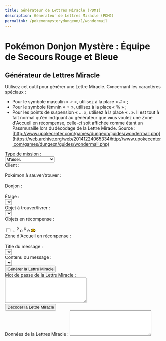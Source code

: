 ```yaml
---
title: Générateur de Lettres Miracle (PDM1)
description: Générateur de Lettres Miracle (PDM1)
permalink: /pokemonmysterydungeon/1/wondermail
---
```

# Pokémon Donjon Mystère : Équipe de Secours Rouge et Bleue
## Générateur de Lettres Miracle
Utilisez cet outil pour générer une Lettre Miracle.
Concernant les caractères spéciaux :
- Pour le symbole masculin « ♂ », utilisez à la place « # » ;
- Pour le symbole féminin « ♀ », utilisez à la place « % » ;
- Pour les points de suspension « … », utilisez à la place « . ».
Il est tout à fait normal qu'en indiquant au générateur que vous voulez une Zone d'Accueil en récompense, celle-ci soit affichée comme étant un Passmuraille lors du décodage de la Lettre Miracle.
Source : [http://www.upokecenter.com/games/dungeon/guides/wondermail.php](https://web.archive.org/web/20141224065334/http://www.upokecenter.com/games/dungeon/guides/wondermail.php)
<script src="/assets/js/tools/PMD1/objets-fr.js" type="text/javascript">
</script>
<script src="/assets/js/tools/PMD1/zones-fr.js" type="text/javascript">
</script>
<script src="/assets/js/tools/PMD1/pokemon-fr.js" type="text/javascript">
</script>
<script src="/assets/js/tools/PMD1/type-fr.js" type="text/javascript">
</script>
<script type="text/javascript">
      //<![CDATA[

      let AboveGround = [
        0, 0, 1, 1, 0, 1, 1, 1, 0, 1, 1, 1, 1, 1, 1, 0, 0, 1, 1, 0, 0, 0,
        1, 0, 0, 0, 0, 0, 0, 1, 0, 1, 0, 1, 1, 1, 0, 1, 0, 0, 0, 0, 0, 0,
        0, 0, 0, 0, 0, 0, 0, 0, 0, 1, 0, 0, 0, 0, 1, 0, 1, 0, 1, 0
      ]

      function IsAboveGround(d) {
        if (d >= AboveGround.length) return 1
        return AboveGround[d]
      }

      function showitems(name) {
        document.write("<select name=\"" + name + "\">");
        for (let i = 0; i < items.length; i++) {
          document.write("<option value=\"\">" + items[i] + " [" + i.toString(16) + "]</option>");
        }
        document.write("</select>");
      }

      function showpokemon(name) {
        document.write("<select name=\"" + name + "\">");
        for (let i = 0; i < pokemon.length; i++) {
          document.write("<option value=\"\">" + pokemon[i] + "</option>");
        }
        document.write("</select>");
      }

      function entrytopass(x) {
        x = x.replace(/[\n\s\r\'\"]/g, "").replace(/[\u2642]/g, "#").replace(/[\u2640]/g, "%").replace(/[\{\(\[]m(ale?)?[\)\]\}]/gi, "#").replace(/[\{\(\[]f(em(ale)?)?[\)\]\}]/gi, "%").replace(/[\{\(\[]\.\.?\.?[\)\]\}]/g, ".").replace(/[\{\(\[][\u2026][\)\]\}]/g, ".").replace(/[\u2026]/g, ".").toUpperCase()
        return x
      }

      function formatpass(x) {
        x = entrytopass(x)
        return x.substr(0, 4) + " " + x.substr(4, 4) + " " + x.substr(8, 4) + "\r\n" + x.substr(12, 4) + " " + x.substr(16, 4) + " " + x.substr(20, 4) + "\r\n"
      }
      let debug = 0
      let baditems = "EDEEEFB1E924D8D2B0DC323334C2EC"
      let baddungeons = "18191E2731323336373D3F"
      let badpokemon = "C90078017C01230125010E0051005200" + "33015E009100920090009C010D010C01" + "0E0113019600990198019D0112011401" + "95019601970197009B019A019E01A401" + "A501A601"
      let floors = "04060A0E0A0B040D0F0D040A06100618" + "041A0A2964150564150C64641A1A0D15" + "331F1F1F151F100D141F0B1015151F05" + "050B033346101F14140C644C29646402"
      onload = function() {
        showfloors(document.s)
        showfind2(document.s)
        showftext(document.s, 1)
      }

      function isbaditem(x) {
        if (x >= 0xF0) return 0
        for (let i = 0; i < baditems.length / 2; i++) {
          if (x == c2c(baditems, i)) return 1
        }
        return 0
      }

      function isbaddungeon(x) {
        if (x > 0x3F) return 1
        for (let i = 0; i < baddungeons.length / 2; i++) {
          if (x == c2c(baddungeons, i)) return 1
        }
        return 0
      }

      function flavors() {
        document.write("<xmp><dl>\r\n")
        for (let i = 0; i < ParentChild.length; i++) {
          document.write("<dt><b>" + pokemon[ParentChild[i][0]] + ", " + pokemon[ParentChild[i][1]] + "</b></dt>\r\n")
          document.write("<dd>" + ParentChild[i][2] + "</dd>\r\n")
        }
        document.write("</dl><dl>\r\n")
        for (let i = 0; i < Pairs.length; i++) {
          document.write("<dt><b>" + pokemon[Pairs[i][0]] + ", " + pokemon[Pairs[i][1]] + ":</b> \"" + Pairs[i][2] + "\"</dt>\r\n")
          document.write("<dd>" + Pairs[i][3] + "</dd>\r\n")
        }
        document.write("</dl>\r\n")
        document.write("<ul>\r\n")
        for (let i = 0; i < Lovers.length; i += 2) {
          document.write("<li>" + pokemon[Lovers[i]] + ", " + pokemon[Lovers[i + 1]] + "</li>\r\n")
        }
        document.write("</ul>\r\n")
        document.write("</xmp>")
      }

      function getspecies(id) {
        if (id == 0x179 || id == 0x17A || id == 0x17B) return 0x178
        if ((id >= 0xca && id <= 0xe2) || id == 0x19F || id == 0x1A0) return 201
        if (id == 0x1A1 || id == 0x1A2 || id == 0x1A3) return 0x19E
        if (id == 0x1A7) return 0x19C
        return id
      }

      function isbadpokemon(x) {
        if (getspecies(x) != x) return 1
        for (let i = 0; i < badpokemon.length / 2; i++) {
          if (x == c2w(badpokemon, i)) return 1
        }
        return 0
      }

      function option(x) {
        return parseInt(x[x.selectedIndex].value)
      }

      function optionarray(x) {
        if (x.selectedIndex < 0) {
          return []
        } else {
          let v = x[x.selectedIndex].value.split(",")
          for (let i = 0; i < v.length; i++) {
            v[i] = parseInt(v[i])
          }
          return v
        }
      }

      function showfloors(f) {
        let dungeon = option(f.dungeon)
        let numfloors = c2c(floors, dungeon);
        f.floor.options.length = 0
        for (let i = 1; i < numfloors; i++) {
          f.floor.options[i - 1] = new Option(i + "", i + "")
        }
      }

      function showdungeon(name) {
        document.write("<select name=\"" + name + "\" onchange=\"showfloors(this.form);updateform(this.form);\">");
        for (let i = 0; i < dungeons.length; i++) {
          if (!isbaddungeon(i)) {
            document.write("<option value=\"" + i + "\">" + dungeons[i] + "</option>");
          }
        }
        document.write("</select>");
      }

      function pkmnsort(a, b) {
        if (a[1] == b[1]) return 0
        return (a[1] < b[1]) ? -1 : 1
      }

      function showpkmn(name) {
        document.write("<select name=\"" + name + "\" onchange=\"showftext(this.form);\">");
        let poke = []
        for (let i = 0; i < pokemon.length; i++) {
          if (i == 0 || !isbadpokemon(i)) {
            poke[poke.length] = [i, pokemon[i]]
          }
        }
        poke = poke.sort(pkmnsort)
        for (let i = 0; i < poke.length; i++) {
          document.write("<option value=\"" + poke[i][0] + "\">" + poke[i][1] + "</option>");
        }
        document.write("</select>");
      }

      function showareas(name) {
        document.write("<select name=\"" + name + "\">");
        document.write("<option value=\"-1\">\-\-\-\-\-\-</a>");
        for (let i = 0; i < friendareas.length; i++) {
          if (i == 10 || i == 14 || i == 35 || i == 36) {
            document.write("<option value=\"" + i + "\">" + friendareas[i] + "</option>");
          }
        }
        document.write("</select>");
      }

      function showfind2(f) {
        let dungeon = option(f.dungeon)
        f.item.options.length = 0
        let len = 0
        for (let i = 0; i < items.length; i++) {
          if (!isbaditem(i) && i != 0x69 && i != 0x7c && (i == 0 || i >= 9)) {
            if (f.type.selectedIndex != 3 || ItemInDungeon(i, dungeon)) {
              f.item.options[len++] = new Option(items[i], i + "")
            }
          }
        }
      }

      function updateform(f) {
        showfind2(f)
        showftext(f, 0)
      }

      function updateform2(f) {
        showfind2(f)
        showftext(f, 1)
      }

      function showftext(f, typechanged) {
        let mtype = f.type.selectedIndex
        let poke1 = option(f.client)
        let poke2 = option(f.poke)
        let item = items[option(f.item)]
        let fthead = FindFlavorTextHead(mtype, poke1, poke2)
        let oldsel = f.mhead.selectedIndex
        f.mhead.options.length = 0
        let len = 0
        for (let i = 0; i < fthead.length; i++) {
          let optstr = fthead[i][0] + "," + fthead[i][1] + "," + fthead[i][2]
          let ftext = fthead[i][3]
          if (mtype == 3 || mtype == 4) {
            ftext = ftext.replace(/\%s/g, item)
          } else {
            ftext = ftext.replace(/\%s/g, pokemon[poke2])
          }
          ftext = ftext.replace(/\&\#x2642\;/g, "\u2642")
          ftext = ftext.replace(/\&\#x2640\;/g, "\u2640")
          f.mhead.options[len++] = new Option(ftext, optstr)
        }
        if (oldsel >= 0 && typechanged) {
          f.mhead.selectedIndex = oldsel
        }
        updateftext(f)
      }

      function updateftext(f) {
        let mtype = f.type.selectedIndex
        let poke1 = option(f.client)
        let poke2 = option(f.poke)
        let dungeon = option(f.dungeon)
        let floor = option(f.floor)
        let item = items[option(f.item)]
        let headinfo = f.mhead.options[f.mhead.selectedIndex].value
        let oldsel, newsel = 0
        headinfo = headinfo.split(",")
        let fthead = FindFlavorTextLines(headinfo[0], headinfo[1], headinfo[2], dungeon, floor)
        oldsel = optionarray(f.mline1)
        f.mline1.options.length = 0
        let len = 0
        for (let i = 0; i < fthead.length; i++) {
          let optstr = fthead[i][0] + "," + fthead[i][1] + "," + fthead[i][2]
          let ftext = fthead[i][3]
          if (mtype == 3 || mtype == 4) {
            ftext = ftext.replace(/\%s/g, item)
          } else {
            ftext = ftext.replace(/\%s/g, pokemon[poke2])
          }
          if (oldsel.length > 0) {
            if (oldsel[0] == fthead[i][0] && oldsel[1] == fthead[i][1]) {
              newsel = len
            }
          }
          ftext = ftext.replace(/\&\#x2642\;/g, "\u2642")
          ftext = ftext.replace(/\&\#x2640\;/g, "\u2640")
          ftext = ftext.replace(/ < !\-\ -
            break\ -\ - > /g,"") 
            f.mline1.options[len++] = new Option(ftext, optstr)
          }
          if (oldsel.length > 0) f.mline1.selectedIndex = newsel
        }

        function showrewards(name) {
          document.write("<select name=\"" + name + "\">");
          for (let i = 0; i < items.length; i++) {
            if (!isbaditem(i)) {
              document.write("<option value=\"" + i + "\">" + items[i] + "</option>");
            }
          }
          document.write("</select>");
        }

        function setpass(f, pass) {
          let headinfo = optionarray(f.mhead)
          let line1 = optionarray(f.mline1)
          PassSetFlavorText(pass, headinfo[0], headinfo[1], headinfo[2], line1[2]);
        }

        function genwonder(f) {
          let pass = []
          for (let i = 0; i < 20; i++) {
            pass[i] = 0
          }
          pass[0] = 5
          pass[1] = f.type.selectedIndex
          pass[4] = option(f.dungeon)
          pass[5] = option(f.floor)
          pass[2] = 0
          pass[8] = 0xFF
          pass[9] = 0xFF
          pass[10] = 0xFF
          setpass(f, pass)
          let poke = option(f.client)
          if (poke == 0) {
            alert(ChooseClient)
            return 0
          }
          pass[12] = poke & 0xFF
          pass[13] = (poke >> 8) & 0xFF
          if (pass[1] == 1 || pass[1] == 2) {
            let poke = option(f.poke)
            if (poke == 0) {
              alert(ChooseTarget)
              return 0
            }
            pass[14] = poke & 0xFF
            pass[15] = (poke >> 8) & 0xFF
          } else {
            pass[14] = pass[12]
            pass[15] = pass[13]
          }
          if (pass[1] == 3 || pass[1] == 4) {
            pass[16] = option(f.item)
            if (pass[16] == 0) {
              alert(ChooseItem)
              return 0
            } else if (pass[1] == 3 && !ItemInDungeon(pass[16], pass[4])) {
              alert(ItemNotFound.replace("XX", items[pass[16]]).replace("YY", dungeons[pass[4]]))
              return 0
            }
          } else {
            pass[16] = 9
          }
          if (f.area.selectedIndex) {
            if (GetDifficulty(pass[1], pass[4], pass[5]) == 0) {
              alert(FriendAreaError)
              return
            }
            pass[17] = 9
            pass[18] = 9
            pass[19] = option(f.area)
          } else
          if (f.reward.selectedIndex) {
            //  pass[17]=(f.money.checked)?1:3
            pass[17] = (f.money.checked) ? 6 : 8
            pass[18] = option(f.reward)
          } else {
            pass[17] = 5
            pass[18] = 9
          }
          let wonder = datatowonderpass(pass)
          f.wonder.value = formatpass(wonder)
          if (debug) {
            f.data.value = tostr(pass)
          } else {
            f.data.value = maildata(pass)
          }
        }

        function maildata(pass) {
          let ftext = FlavorText(pass)
          let h = FlavorTextHead(pass, ftext)
          let b = FlavorTextBody(pass, ftext)
          b = b.split(" < !--
            break -- > ")
            let diffstring = "EDCBAS*"
            let data = h + "\r\n  " + b[0].replace(/\s+$/, "")
            if (b.length > 1) {
              data += "\r\n  " + b[1].replace(/\s+$/, "")
            }
            data += "\r\n"
            let poke1 = pass[12] | (pass[13] < < 8)
            let poke2 = pass[14] | (pass[15] << 8)
            let item = items[pass[16]]
            data += ClientLine + " " + pokemon[poke1] + "\r\n"
            data += ObjectiveLine + " "
            switch (ftext[2]) {
              case 0:
                data += FriendRescue + "\r\n";
                break
              case 1:
                data += RescueType3.replace("XXITEM", item) + "\r\n";
                break //Find X
              case 2:
                data += RescueType4.replace("XXITEM", item) + "\r\n";
                break //Deliver X
              case 3:
                data += RescueType0 + "\r\n";
                break //Help me
              case 4:
                data += RescueType1.replace("XXPKMN", pokemon[poke2]) + "\r\n";
                break //Find Pokemon
              case 5:
                data += RescueType2.replace("XXPKMN", pokemon[poke2]) + "\r\n";
                break //Escort to X
              case 6:
                data += SpecialMission + "\r\n";
                break
            }
            data += PlaceLine + " "
            if (ftext[2] == 1) {
              data += NearPlace.replace("XX", dungeons[pass[4]])
            } else {
              data += dungeons[pass[4]]
            }
            data += " "
            if (IsAboveGround(pass[4])) data += AboveGroundFloor.replace("XX", "" + pass[5])
            else data += BasementFloor.replace("XX", "" + pass[5])
            data += "\r\n"
            let diff = GetDifficulty(pass[1], pass[4], pass[5])
            data += DifficultyLine + " " + diffstring.charAt(diff) + "\r\n"
            data += RewardLine + " "
            diff = (diff + 1) * 100
            switch (pass[17]) {
              case 0:
                data += diff + " POKé";
                break
              case 1:
                data += PlusRewardBrackets.replace("XX", diff + " POKé").replace("YY", items[pass[18]]);
                break
              case 2:
                data += items[pass[18]];
                break
              case 3:
                data += PlusReward.replace("XX", items[pass[18]]);
                break
              case 4:
                data += "???";
                break
              case 5:
                data += (diff * 2) + " POKé";
                break
              case 6:
                data += PlusRewardBrackets.replace("XX", (diff * 2) + " POKé").replace("YY", items[pass[18]]);
                break
              case 7:
                data += items[pass[18]];
                break
              case 8:
                data += items[pass[18]] + " + ?";
                break
              case 9:
                data += PlusReward.replace("XX", items[pass[18]]);
                break
            }
            data += "\r\n"
            data += WonderMailLine + "\r\n"
            let wonder = datatowonderpass(pass)
            data += formatpass(wonder) return data
          }

          function decwonder(f) {
            let x = entrytopass(f.wonder.value)
            let pass = []
            if (!convertwonderpass(x, pass) || pass[0] != 5 || pass[1] > 4) {
              alert(InvalidPassword)
            } else {
              x = datatowonderpass(pass)
              f.wonder.value = formatpass(x)
              if (debug) {
                f.data.value = tostr(pass)
                alert(maildata(pass))
              } else {
                let md = maildata(pass)
                if (!md) {
                  alert(InvalidPassword)
                } else {
                  f.data.value = md
                }
              }
            }
          }

          function encwonder(f) {
            let pass = f.data.value.split(",")
            for (let i = 0; i < pass.length; i++) {
              pass[i] = parseInt(pass[i], 16)
            }
            x = datatowonderpass(pass)
            f.wonder.value = formatpass(x)
            if (debug) {
              f.data.value = tostr(pass)
              alert(maildata(pass))
            }
          }
          //]]>
</script>
<form>
  Type de mission :
  <br>
  <select name="type" onchange="updateform(this.form);">
    <option value="">
      M'aider.
    </option>
    <option value="">
      Trouver quelqu'un.
    </option>
    <option value="">
      Me mener à quelqu'un.
    </option>
    <option value="">
      Trouver un objet.
    </option>
    <option value="">
      Livrer un objet.
    </option>
  </select>
  <br>
  Client :
  <br>
  <script type="text/javascript">
    showpkmn("client");
  </script>
  <br>
  Pokémon à sauver/trouver :
  <br>
  <script type="text/javascript">
    showpkmn("poke");
  </script>
  <br>
  Donjon :
  <br>
  <script type="text/javascript">
    showdungeon("dungeon");
  </script>
  <br>
  Étage :
  <br>
  <select name="floor" onchange="updateftext(this.form);">
    <option value="">
    </option>
  </select>
  <br>
  Objet à trouver/livrer :
  <br>
  <select name="item" onchange="showftext(this.form,0);">
    <option value="">
    </option>
  </select>
  <br>
  Objets en récompense :
  <br>
  <script type="text/javascript">
    showrewards("reward")
  </script>
  <br>
  <input type="checkbox" name="money" id="money" />
  <label for="money">
    + 
    <sup>P
    </sup>o
    <sup>K
    </sup>é
    <img src="/assets/images/tools/poke_pmd1.png" alt="POKé PMD1" />
  </label>
  <br>
  Zone d'Accueil en récompense :
  <br>
  <script type="text/javascript">
    showareas("area");
  </script>
  <br>
  Title du message :
  <br>
  <select name="mhead" onchange="updateftext(this.form);">
    <option value="">
    </option>
  </select>
  <br>
  Contenu du message :
  <br>
  <select name="mline1">
    <option value="">
    </option>
  </select>
  <br>
  <input type="button" value="Générer la Lettre Miracle" onclick="genwonder(this.form)" />
  <br>
  Mot de passe de la Lettre Miracle :
  <br>
  <textarea name="wonder" cols="30" rows="5">
  </textarea>
  <br>
  <input type="button" value="Décoder la Lettre Miracle" onclick="decwonder(this.form)" />
  <br>
  Données de la Lettres Miracle :
  <textarea name="data" cols="30" rows="5">
  </textarea>
  <script type="text/javascript">
    /* if(debug){
			document.write('<input type="button" value="Encoder la Lettre Miracle" onclick="encwonder(this.form)"/><br/>')
		}
		*/
  </script>
</form>
